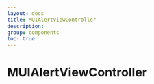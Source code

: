 ```yaml
---
layout: docs
title: MUIAlertViewController
description:
group: components
toc: true
---
```

# MUIAlertViewController
